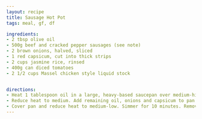 ```yaml
---
layout: recipe
title: Sausage Hot Pot
tags: meal, gf, df

ingredients:
- 2 tbsp olive oil
- 500g beef and cracked pepper sausages (see note)
- 2 brown onions, halved, sliced
- 1 red capsicum, cut into thick strips
- 2 cups jasmine rice, rinsed
- 400g can diced tomatoes
- 2 1/2 cups Massel chicken style liquid stock


directions:
- Heat 1 tablespoon oil in a large, heavy-based saucepan over medium-high heat. Add sausages. Cook, turning often, for 5 minutes or until browned. Remove sausages to a board. Thickly slice.
- Reduce heat to medium. Add remaining oil, onions and capsicum to pan. Cook, stirring occasionally, for 3 to 4 minutes or until soft. Add rice, tomatoes, stock and sausages. Stir to combine. Bring to the boil.
- Cover pan and reduce heat to medium-low. Simmer for 10 minutes. Remove pan from heat. Set aside, covered, for 15 minutes (this allows rice to complete cooking). Season with salt and pepper. Spoon hotpot into serving bowls. Serve.
---
```

